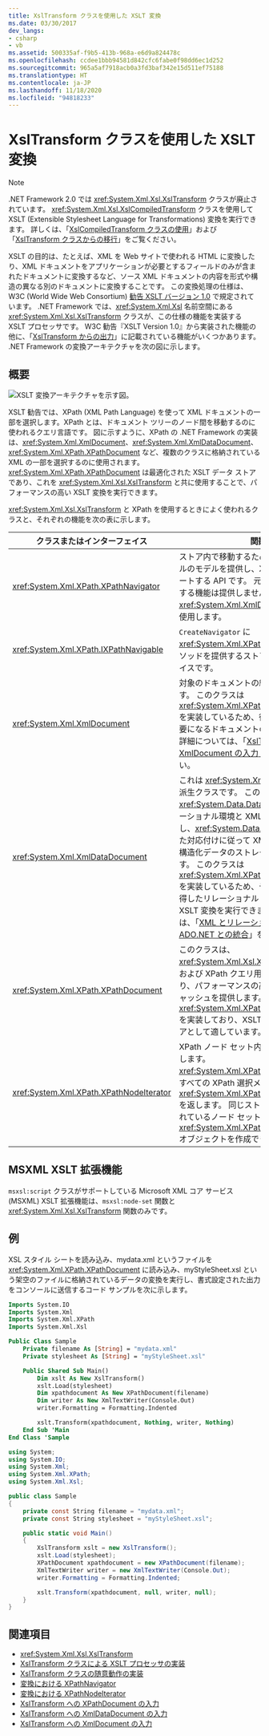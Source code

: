 ```yaml
---
title: XslTransform クラスを使用した XSLT 変換
ms.date: 03/30/2017
dev_langs:
- csharp
- vb
ms.assetid: 500335af-f9b5-413b-968a-e6d9a824478c
ms.openlocfilehash: ccdee1bbb94581d842cfc6fabe0f98dd6ec1d252
ms.sourcegitcommit: 965a5af7918acb0a3fd3baf342e15d511ef75188
ms.translationtype: HT
ms.contentlocale: ja-JP
ms.lasthandoff: 11/18/2020
ms.locfileid: "94818233"
---
```

# <a name="xslt-transformations-with-the-xsltransform-class"></a>XslTransform クラスを使用した XSLT 変換

> [!NOTE]
> .NET Framework 2.0 では <xref:System.Xml.Xsl.XslTransform> クラスが廃止されています。 <xref:System.Xml.Xsl.XslCompiledTransform> クラスを使用して XSLT (Extensible Stylesheet Language for Transformations) 変換を実行できます。 詳しくは、「[XslCompiledTransform クラスの使用](using-the-xslcompiledtransform-class.md)」および「[XslTransform クラスからの移行](migrating-from-the-xsltransform-class.md)」をご覧ください。

XSLT の目的は、たとえば、XML を Web サイトで使われる HTML に変換したり、XML ドキュメントをアプリケーションが必要とするフィールドのみが含まれたドキュメントに変換するなど、ソース XML ドキュメントの内容を形式や構造の異なる別のドキュメントに変換することです。 この変換処理の仕様は、W3C (World Wide Web Consortium) [勧告 XSLT バージョン 1.0](https://www.w3.org/TR/1999/REC-xslt-19991116) で規定されています。 .NET Framework では、<xref:System.Xml.Xsl> 名前空間にある <xref:System.Xml.Xsl.XslTransform> クラスが、この仕様の機能を実装する XSLT プロセッサです。 W3C 勧告『XSLT Version 1.0』から実装された機能の他に、「[XslTransform からの出力](outputs-from-an-xsltransform.md)」に記載されている機能がいくつかあります。 .NET Framework の変換アーキテクチャを次の図に示します。

## <a name="overview"></a>概要

![XSLT 変換アーキテクチャを示す図。](./media/xslt-transformations-with-the-xsltransform-class/xslt-transformation-architecture.gif)

XSLT 勧告では、XPath (XML Path Language) を使って XML ドキュメントの一部を選択します。XPath とは、ドキュメント ツリーのノード間を移動するのに使われるクエリ言語です。 図に示すように、XPath の .NET Framework の実装は、<xref:System.Xml.XmlDocument>、<xref:System.Xml.XmlDataDocument>、<xref:System.Xml.XPath.XPathDocument> など、複数のクラスに格納されている XML の一部を選択するのに使用されます。 <xref:System.Xml.XPath.XPathDocument> は最適化された XSLT データ ストアであり、これを <xref:System.Xml.Xsl.XslTransform> と共に使用することで、パフォーマンスの高い XSLT 変換を実行できます。

<xref:System.Xml.Xsl.XslTransform> と XPath を使用するときによく使われるクラスと、それぞれの機能を次の表に示します。

|クラスまたはインターフェイス|関数|
|------------------------|--------------|
|<xref:System.Xml.XPath.XPathNavigator>|ストア内で移動するためのカーソル スタイルのモデルを提供し、XPath クエリをサポートする API です。 元になるストアを編集する機能は提供しません。 編集には <xref:System.Xml.XmlDocument> クラスを使用します。|
|<xref:System.Xml.XPath.IXPathNavigable>|`CreateNavigator` に <xref:System.Xml.XPath.XPathNavigator> メソッドを提供するストア用のインターフェイスです。|
|<xref:System.Xml.XmlDocument>|対象のドキュメントの編集を有効にします。 このクラスは <xref:System.Xml.XPath.IXPathNavigable> を実装しているため、後で XSLT 変換が必要になるドキュメントの編集が可能です。 詳細については、「[XslTransform への XmlDocument の入力](xmldocument-input-to-xsltransform.md)」を参照してください。|
|<xref:System.Xml.XmlDataDocument>|これは <xref:System.Xml.XmlDocument> の派生クラスです。 このクラスは、<xref:System.Data.DataSet> を使用してリレーショナル環境と XML 環境との橋渡しをし、<xref:System.Data.DataSet> で指定された対応付けに従って XML ドキュメント内の構造化データのストレージを最適化します。 このクラスは <xref:System.Xml.XPath.IXPathNavigable> を実装しているため、データベースから取得したリレーショナル データに対して XSLT 変換を実行できます。 詳細については、「[XML とリレーショナル データおよび ADO.NET との統合](xml-integration-with-relational-data-and-adonet.md)」を参照してください。|
|<xref:System.Xml.XPath.XPathDocument>|このクラスは、<xref:System.Xml.Xsl.XslTransform> の処理および XPath クエリ用に最適化されており、パフォーマンスの高い読み取り専用キャッシュを提供します。 このクラスは <xref:System.Xml.XPath.IXPathNavigable> を実装しており、XSLT 変換に使用するストアとして適しています。|
|<xref:System.Xml.XPath.XPathNodeIterator>|XPath ノード セット内を移動できるようにします。 <xref:System.Xml.XPath.XPathNavigator> のすべての XPath 選択メソッドは <xref:System.Xml.XPath.XPathNodeIterator> を返します。 同じストアに対して、選択されているノード セットを表す複数の <xref:System.Xml.XPath.XPathNodeIterator> オブジェクトを作成できます。|

## <a name="msxml-xslt-extensions"></a>MSXML XSLT 拡張機能

`msxsl:script` クラスがサポートしている Microsoft XML コア サービス (MSXML) XSLT 拡張機能は、`msxsl:node-set` 関数と <xref:System.Xml.Xsl.XslTransform> 関数のみです。

## <a name="example"></a>例

XSL スタイル シートを読み込み、mydata.xml というファイルを <xref:System.Xml.XPath.XPathDocument> に読み込み、myStyleSheet.xsl という架空のファイルに格納されているデータの変換を実行し、書式設定された出力をコンソールに送信するコード サンプルを次に示します。

```vb
Imports System.IO
Imports System.Xml
Imports System.Xml.XPath
Imports System.Xml.Xsl

Public Class Sample
    Private filename As [String] = "mydata.xml"
    Private stylesheet As [String] = "myStyleSheet.xsl"

    Public Shared Sub Main()
        Dim xslt As New XslTransform()
        xslt.Load(stylesheet)
        Dim xpathdocument As New XPathDocument(filename)
        Dim writer As New XmlTextWriter(Console.Out)
        writer.Formatting = Formatting.Indented

        xslt.Transform(xpathdocument, Nothing, writer, Nothing)
    End Sub 'Main
End Class 'Sample
```

```csharp
using System;
using System.IO;
using System.Xml;
using System.Xml.XPath;
using System.Xml.Xsl;

public class Sample
{
    private const String filename = "mydata.xml";
    private const String stylesheet = "myStyleSheet.xsl";

    public static void Main()
    {
        XslTransform xslt = new XslTransform();
        xslt.Load(stylesheet);
        XPathDocument xpathdocument = new XPathDocument(filename);
        XmlTextWriter writer = new XmlTextWriter(Console.Out);
        writer.Formatting = Formatting.Indented;

        xslt.Transform(xpathdocument, null, writer, null);
    }
}
```

## <a name="see-also"></a>関連項目

- <xref:System.Xml.Xsl.XslTransform>
- [XslTransform クラスによる XSLT プロセッサの実装](xsltransform-class-implements-the-xslt-processor.md)
- [XslTransform クラスの随意動作の実装](implementation-of-discretionary-behaviors-in-the-xsltransform-class.md)
- [変換における XPathNavigator](xpathnavigator-in-transformations.md)
- [変換における XPathNodeIterator](xpathnodeiterator-in-transformations.md)
- [XslTransform への XPathDocument の入力](xpathdocument-input-to-xsltransform.md)
- [XslTransform への XmlDataDocument の入力](xmldatadocument-input-to-xsltransform.md)
- [XslTransform への XmlDocument の入力](xmldocument-input-to-xsltransform.md)
